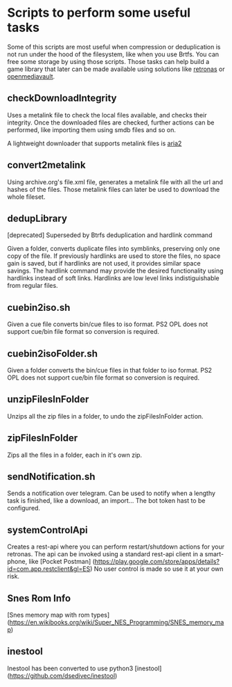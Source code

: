 # Scripts to perform some useful tasks

  Some of this scripts are most useful when compression or deduplication is not run under the hood of the filesystem, like when you use Brtfs. You can free some storage by using those scripts. 
  Those tasks can help build a game library that later can be made available using solutions like [retronas](https://github.com/danmons/retronas) or [openmediavault](https://www.openmediavault.org/).


## checkDownloadIntegrity
  Uses a metalink file to check the local files available, and checks their integrity. Once the downloaded files are checked, further actions can be performed, like importing them using smdb files and so on.

  A lightweight downloader that supports metalink files is [aria2](https://aria2.github.io/)
  

## convert2metalink

  Using archive.org's file.xml file, generates a metalink file with all the url and hashes of the files. Those metalink files can later be used to download the whole fileset.


## dedupLibrary
  [deprecated]
  Superseded by Btrfs deduplication and hardlink command
  
  Given a folder, converts duplicate files into symblinks, preserving only one copy of the file. If previously hardlinks are used to store the files, no space gain is saved, but if hardlinks are not used, it provides similar space savings.
  The hardlink command may provide the desired functionality using hardlinks instead of soft links. Hardlinks are low level links indistiguishable from regular files.
  

## cuebin2iso.sh
  Given a cue file converts bin/cue files to iso format. PS2 OPL does not support cue/bin file format so conversion is required.

## cuebin2isoFolder.sh
  Given a folder converts the bin/cue files in that folder to iso format. PS2 OPL does not support cue/bin file format so conversion is required.
 
## unzipFilesInFolder

  Unzips all the zip files in a folder, to undo the zipFilesInFolder action.


## zipFilesInFolder

  Zips all the files in a folder, each in it's own zip.
  
## sendNotification.sh

  Sends a notification over telegram. Can be used to notify when a lengthy task is finished, like a download, an import...
  The bot token hast to be configured.
  
## systemControlApi
 
  Creates a rest-api where you can perform restart/shutdown actions for your retronas. The api can be invoked using a standard rest-api client in a smart-phone, like [Pocket Postman] (https://play.google.com/store/apps/details?id=com.app.restclient&gl=ES)
  No user control is made so use it at your own risk.
  
  
## Snes Rom Info

[Snes memory map with rom types] (https://en.wikibooks.org/wiki/Super_NES_Programming/SNES_memory_map)

## inestool
Inestool has been converted to use python3
[inestool] (https://github.com/dsedivec/inestool)
